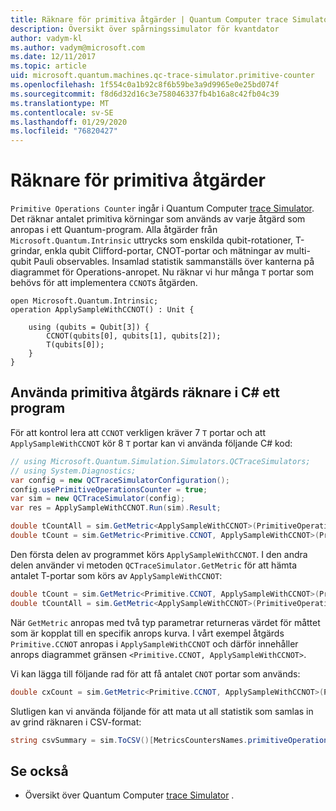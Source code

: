 ```yaml
---
title: Räknare för primitiva åtgärder | Quantum Computer trace Simulator | Microsoft Docs
description: Översikt över spårningssimulator för kvantdator
author: vadym-kl
ms.author: vadym@microsoft.com
ms.date: 12/11/2017
ms.topic: article
uid: microsoft.quantum.machines.qc-trace-simulator.primitive-counter
ms.openlocfilehash: 1f554c0a1b92c8f6b59be3a9d9965e0e25bd074f
ms.sourcegitcommit: f8d6d32d16c3e758046337fb4b16a8c42fb04c39
ms.translationtype: MT
ms.contentlocale: sv-SE
ms.lasthandoff: 01/29/2020
ms.locfileid: "76820427"
---
```

# <a name="primitive-operations-counter"></a>Räknare för primitiva åtgärder  

`Primitive Operations Counter` ingår i Quantum Computer [trace Simulator](xref:microsoft.quantum.machines.qc-trace-simulator.intro). Det räknar antalet primitiva körningar som används av varje åtgärd som anropas i ett Quantum-program. Alla åtgärder från `Microsoft.Quantum.Intrinsic` uttrycks som enskilda qubit-rotationer, T-grindar, enkla qubit Clifford-portar, CNOT-portar och mätningar av multi-qubit Pauli observables. Insamlad statistik sammanställs över kanterna på diagrammet för Operations-anropet. Nu räknar vi hur många `T` portar som behövs för att implementera `CCNOT`s åtgärden. 

```qsharp
open Microsoft.Quantum.Intrinsic;
operation ApplySampleWithCCNOT() : Unit {

    using (qubits = Qubit[3]) {
        CCNOT(qubits[0], qubits[1], qubits[2]);
        T(qubits[0]);
    } 
}
```

## <a name="using-the-primitive-operations-counter-within-a-c-program"></a>Använda primitiva åtgärds räknare i C# ett program

För att kontrol lera att `CCNOT` verkligen kräver 7 `T` portar och att `ApplySampleWithCCNOT` kör 8 `T` portar kan vi använda följande C# kod:

```csharp 
// using Microsoft.Quantum.Simulation.Simulators.QCTraceSimulators;
// using System.Diagnostics;
var config = new QCTraceSimulatorConfiguration();
config.usePrimitiveOperationsCounter = true;
var sim = new QCTraceSimulator(config);
var res = ApplySampleWithCCNOT.Run(sim).Result;

double tCountAll = sim.GetMetric<ApplySampleWithCCNOT>(PrimitiveOperationsGroupsNames.T);
double tCount = sim.GetMetric<Primitive.CCNOT, ApplySampleWithCCNOT>(PrimitiveOperationsGroupsNames.T);
```

Den första delen av programmet körs `ApplySampleWithCCNOT`. I den andra delen använder vi metoden `QCTraceSimulator.GetMetric` för att hämta antalet T-portar som körs av `ApplySampleWithCCNOT`: 

```csharp
double tCount = sim.GetMetric<Primitive.CCNOT, ApplySampleWithCCNOT>(PrimitiveOperationsGroupsNames.T);
double tCountAll = sim.GetMetric<ApplySampleWithCCNOT>(PrimitiveOperationsGroupsNames.T);
```

När `GetMetric` anropas med två typ parametrar returneras värdet för måttet som är kopplat till en specifik anrops kurva. I vårt exempel åtgärds `Primitive.CCNOT` anropas i `ApplySampleWithCCNOT` och därför innehåller anrops diagrammet gränsen `<Primitive.CCNOT, ApplySampleWithCCNOT>`. 

Vi kan lägga till följande rad för att få antalet `CNOT` portar som används:
```csharp
double cxCount = sim.GetMetric<Primitive.CCNOT, ApplySampleWithCCNOT>(PrimitiveOperationsGroupsNames.CX);
```

Slutligen kan vi använda följande för att mata ut all statistik som samlas in av grind räknaren i CSV-format:
```csharp
string csvSummary = sim.ToCSV()[MetricsCountersNames.primitiveOperationsCounter];
```

## <a name="see-also"></a>Se också ##

- Översikt över Quantum Computer [trace Simulator](xref:microsoft.quantum.machines.qc-trace-simulator.intro) .
